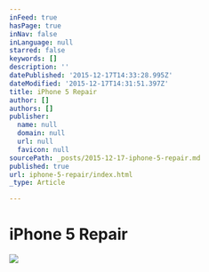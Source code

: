 ```yaml
---
inFeed: true
hasPage: true
inNav: false
inLanguage: null
starred: false
keywords: []
description: ''
datePublished: '2015-12-17T14:33:28.995Z'
dateModified: '2015-12-17T14:31:51.397Z'
title: iPhone 5 Repair
author: []
authors: []
publisher:
  name: null
  domain: null
  url: null
  favicon: null
sourcePath: _posts/2015-12-17-iphone-5-repair.md
published: true
url: iphone-5-repair/index.html
_type: Article

---
```

# **iPhone 5 Repair**
![](https://the-grid-user-content.s3-us-west-2.amazonaws.com/9d7c10f0-5636-454c-aad8-47f93ca9dd64.jpg)